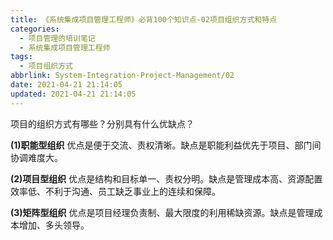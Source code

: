 ```yaml
---
title: 《系统集成项目管理工程师》必背100个知识点-02项目组织方式和特点
categories:
  - 项目管理的培训笔记
  - 系统集成项目管理工程师
tags:
  - 项目组织方式
abbrlink: System-Integration-Project-Management/02
date: 2021-04-21 21:14:05
updated: 2021-04-21 21:14:05
---
```


项目的组织方式有哪些？分别具有什么优缺点？

**(1)职能型组织**
优点是便于交流、责权清晰。缺点是职能利益优先于项目、部门间协调难度大。

**(2)项目型组织**
优点是结构和目标单一、责权分明。缺点是管理成本高、资源配置效率低、不利于沟通、员工缺乏事业上的连续和保障。

**(3)矩阵型组织**
优点是项目经理负责制、最大限度的利用稀缺资源。缺点是管理成本增加、多头领导。
